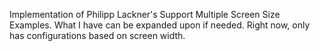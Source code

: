 Implementation of Philipp Lackner's Support Multiple Screen Size Examples. What I have can be expanded upon if needed. Right now, only has configurations based on screen width.
